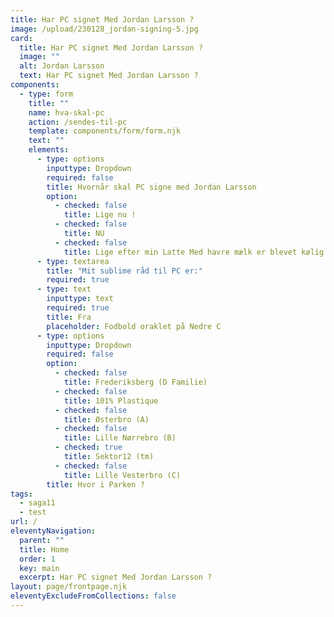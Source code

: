 ```yaml
---
title: Har PC signet Med Jordan Larsson ?
image: /upload/230128_jordan-signing-5.jpg
card:
  title: Har PC signet Med Jordan Larsson ?
  image: ""
  alt: Jordan Larsson
  text: Har PC signet Med Jordan Larsson ?
components:
  - type: form
    title: ""
    name: hva-skal-pc
    action: /sendes-til-pc
    template: components/form/form.njk
    text: ""
    elements:
      - type: options
        inputtype: Dropdown
        required: false
        title: Hvornår skal PC signe med Jordan Larsson
        option:
          - checked: false
            title: Lige nu !
          - checked: false
            title: NU
          - checked: false
            title: Lige efter min Latte Med havre mælk er blevet kølig
      - type: textarea
        title: "Mit sublime råd til PC er:"
        required: true
      - type: text
        inputtype: text
        required: true
        title: Fra
        placeholder: Fodbold oraklet på Nedre C
      - type: options
        inputtype: Dropdown
        required: false
        option:
          - checked: false
            title: Frederiksberg (D Familie)
          - checked: false
            title: 101% Plastique
          - checked: false
            title: Østerbro (A)
          - checked: false
            title: Lille Nørrebro (B)
          - checked: true
            title: Sektor12 (tm)
          - checked: false
            title: Lille Vesterbro (C)
        title: Hvor i Parken ?
tags:
  - saga11
  - test
url: /
eleventyNavigation:
  parent: ""
  title: Home
  order: 1
  key: main
  excerpt: Har PC signet Med Jordan Larsson ?
layout: page/frontpage.njk
eleventyExcludeFromCollections: false
---
```

